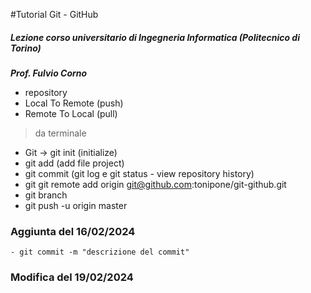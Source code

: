 #Tutorial Git - GitHub

##### Lezione corso universitario di Ingegneria Informatica (Politecnico di Torino)

***Prof. Fulvio Corno***
 * repository
 * Local To Remote (push)
 * Remote To Local (pull)

> da terminale
   
   - Git -> git init (initialize)
   - git add (add file project)
   - git commit (git log e git status - view repository history)
   - git git remote add origin git@github.com:tonipone/git-github.git
   - git branch
   - git push -u origin master

### Aggiunta del 16/02/2024

    - git commit -m "descrizione del commit"

### Modifica del 19/02/2024
	
